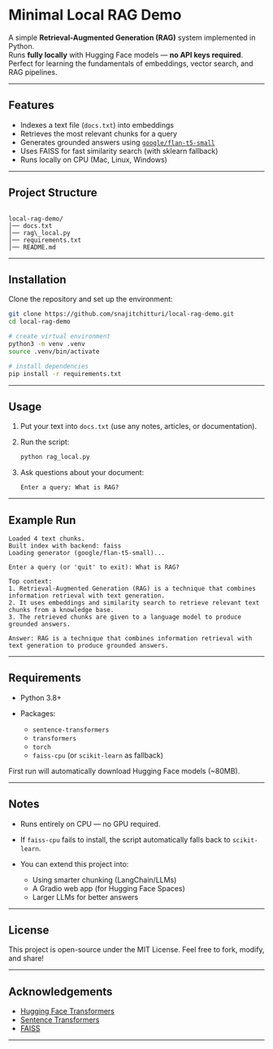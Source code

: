 # Minimal Local RAG Demo

A simple **Retrieval-Augmented Generation (RAG)** system implemented in Python.  
Runs **fully locally** with Hugging Face models — **no API keys required**.  
Perfect for learning the fundamentals of embeddings, vector search, and RAG pipelines.  

---

## Features
- Indexes a text file (`docs.txt`) into embeddings  
- Retrieves the most relevant chunks for a query  
- Generates grounded answers using [`google/flan-t5-small`](https://huggingface.co/google/flan-t5-small)  
- Uses FAISS for fast similarity search (with sklearn fallback)  
- Runs locally on CPU (Mac, Linux, Windows)  

---

## Project Structure
```

local-rag-demo/
│── docs.txt
│── rag\_local.py
│── requirements.txt
│── README.md 

````

---

## Installation

Clone the repository and set up the environment:

```bash
git clone https://github.com/snajitchitturi/local-rag-demo.git
cd local-rag-demo

# create virtual environment
python3 -m venv .venv
source .venv/bin/activate

# install dependencies
pip install -r requirements.txt
````

---

## Usage

1. Put your text into `docs.txt` (use any notes, articles, or documentation).
2. Run the script:

   ```bash
   python rag_local.py
   ```
3. Ask questions about your document:

   ```
   Enter a query: What is RAG?
   ```

---

## Example Run

```
Loaded 4 text chunks.
Built index with backend: faiss
Loading generator (google/flan-t5-small)...

Enter a query (or 'quit' to exit): What is RAG?

Top context:
1. Retrieval-Augmented Generation (RAG) is a technique that combines information retrieval with text generation.
2. It uses embeddings and similarity search to retrieve relevant text chunks from a knowledge base.
3. The retrieved chunks are given to a language model to produce grounded answers.

Answer: RAG is a technique that combines information retrieval with text generation to produce grounded answers.
```

---

## Requirements

* Python 3.8+
* Packages:

  * `sentence-transformers`
  * `transformers`
  * `torch`
  * `faiss-cpu` (or `scikit-learn` as fallback)

First run will automatically download Hugging Face models (\~80MB).

---

## Notes

* Runs entirely on CPU — no GPU required.
* If `faiss-cpu` fails to install, the script automatically falls back to `scikit-learn`.
* You can extend this project into:

  * Using smarter chunking (LangChain/LLMs)
  * A Gradio web app (for Hugging Face Spaces)
  * Larger LLMs for better answers

---

## License

This project is open-source under the MIT License.
Feel free to fork, modify, and share!

---

## Acknowledgements

* [Hugging Face Transformers](https://huggingface.co/transformers/)
* [Sentence Transformers](https://www.sbert.net/)
* [FAISS](https://github.com/facebookresearch/faiss)

---
